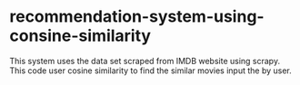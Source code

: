 # recommendation-system-using-consine-similarity
This system uses the data set scraped from IMDB website using scrapy. This code user cosine similarity to find the similar movies input the by user. 
